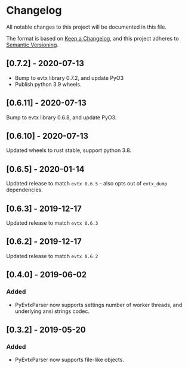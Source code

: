# Changelog
All notable changes to this project will be documented in this file.

The format is based on [Keep a Changelog](https://keepachangelog.com/en/1.0.0/),
and this project adheres to [Semantic Versioning](https://semver.org/spec/v2.0.0.html).

## [0.7.2] - 2020-07-13

- Bump to evtx library 0.7.2, and update PyO3
- Publish python 3.9 wheels.

## [0.6.11] - 2020-07-13

Bump to evtx library 0.6.8, and update PyO3.


## [0.6.10] - 2020-07-13

Updated wheels to rust stable, support python 3.8.

## [0.6.5] - 2020-01-14

Updated release to match `evtx 0.6.5` - also opts out of `evtx_dump` dependencies.

## [0.6.3] - 2019-12-17

Updated release to match `evtx 0.6.3`


## [0.6.2] - 2019-12-17

Updated release to match `evtx 0.6.2`


## [0.4.0] - 2019-06-02

### Added
- PyEvtxParser now supports settings number of worker threads,
  and underlying ansi strings codec.

## [0.3.2] - 2019-05-20

### Added
- PyEvtxParser now supports file-like objects.
